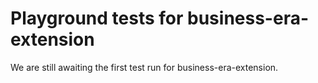 # Playground tests for business-era-extension
We are still awaiting the first test run for business-era-extension.
